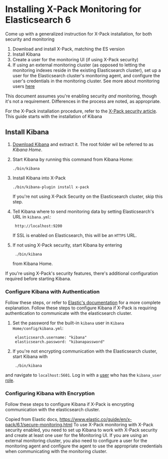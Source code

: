 # Installing X-Pack Monitoring for Elasticsearch 6

Come up with a generalized instruction for X-Pack installation, for both
security and monitoring

1.  Download and install X-Pack, matching the ES version
2.  Install Kibana 
3.  Create a user for the monitoring UI (if using X-Pack security)
4.  If using an external monitoring cluster (as opposed to letting the
    monitoring indexes reside in the existing Elasticsearch cluster), set up a
    user for the Elasticsearch cluster's monitoring agent, and configure the
    user's credentials in the monitoring cluster.
    See more about monitoring users [here](https://www.elastic.co/guide/en/x-pack/6.1/secure-monitoring.html#monitoring-ui-users)

This document assumes you're enabling security *and* monitoring, though it's not
a requirement. Differences in the process are noted, as appropriate.

For the X-Pack installation procedure, refer to the [X-Pack security
article](/discover/deployment/-/knowledge_base-7-1/securing-elasticsearch-6-with-x-pack).
This guide starts with the installation of Kibana

## Install Kibana

1.  [Download Kibana](https://www.elastic.co/downloads/kibana) and extract it. The root folder wil be referred to as *Kibana Home*.

2.  Start Kibana by running this command from Kibana Home: 

        ./bin/kibana

3.  Install Kibana into X-Pack

        ./bin/kibana-plugin install x-pack

    If you're not using X-Pack Security on the Elasticsearch cluster, skip this
    step.

4. Tell Kibana where to send monitoring data by setting Elasticsearch's URL in
   `kibana.yml`:

        http://localhost:9200

    If SSL is enabled on Elasticsearch, this will be an `HTTPS` URL.

5. If not using X-Pack security, start Kibana by entering

        ./bin/kibana

    from Kibana Home.

If you're using X-Pack's security features, there's additional configuration
required before starting Kibana.

### Configure Kibana with Authentication

Follow these steps, or refer to [Elastic's
documentation](https://www.elastic.co/guide/en/kibana/6.1/monitoring-xpack-kibana.html)
for a more complete explanation. Follow these steps to configure Kibana if
X-Pack is requiring authentication to communicate with the elasticsearch
cluster.

1. Set the password for the built-in `kibana` user in `Kibana
   Home/config/kibana.yml`:

        elasticsearch.username: "kibana"
        elasticsearch.password: "kibanapassword"

2. If you're not encrypting communication with the Elasticsearch cluster, start
   Kibana with 

        ./bin/kibana

and navigate to `localhost:5601`. Log in with a
[user](https://www.elastic.co/guide/en/x-pack/6.1/native-realm.html#native-add) who has the `kibana_user`
[role](https://www.elastic.co/guide/en/x-pack/6.1/built-in-roles.html).

### Configuring Kibana with Encryption

Follow these steps to configure Kibana if X-Pack is encrypting communication
with the elasticsearch cluster.



Copied from Elastic docs, https://www.elastic.co/guide/en/x-pack/6.1/secure-monitoring.html
To use X-Pack monitoring with X-Pack security enabled, you need to set up Kibana
to work with X-Pack security and create at least one user for the Monitoring UI.
If you are using an external monitoring cluster, you also need to configure a
user for the monitoring agent and configure the agent to use the appropriate
credentials when communicating with the monitoring cluster.





